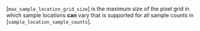 [`max_sample_location_grid_size`] is
the maximum size of the pixel grid in which sample locations  **can**  vary
that is supported for all sample counts in
[`sample_location_sample_counts`].